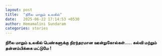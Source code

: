 ```yaml
---
layout: post
title:  "நிலை மாறும் உலகில்"
date:   2025-06-22 17:14:53 +0530
author: Hemamalini Sundaram
categories: stories
---
```


**நிலை மாறும் உலகில் பெண்களுக்கு நிரந்தரமான ஊன்றுகோல்கள்\..... கல்வி மற்றும்
தன்னம்பிக்கை மட்டுமே !**
